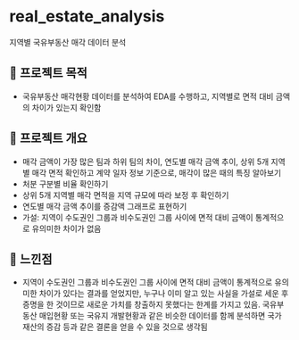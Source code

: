 # real_estate_analysis
지역별 국유부동산 매각 데이터 분석

## 📌 프로젝트 목적
- 국유부동산 매각현황 데이터를 분석하여 EDA를 수행하고, 지역별로 면적 대비 금액의 차이가 있는지 확인함

## 📌 프로젝트 개요
- 매각 금액이 가장 많은 팀과 하위 팀의 차이, 연도별 매각 금액 추이, 상위 5개 지역별 매각 면적 확인하고 계약 일자 정보 기준으로, 매각이 많은 때의 특징 알아보기
- 처분 구분별 비율 확인하기
- 상위 5개 지역별 매각 면적을 지역 규모에 따라 보정 후 확인하기
- 연도별 매각 금액 추이를 증감액 그래프로 표현하기
- 가설: 지역이 수도권인 그룹과 비수도권인 그룹 사이에 면적 대비 금액이 통계적으로 유의미한 차이가 없음

## 📌 느낀점 
- 지역이 수도권인 그룹과 비수도권인 그룹 사이에 면적 대비 금액이 통계적으로 유의미한 차이가 있다는 결과를 얻었지만, 누구나 이미 알고 있는 사실을 가설로 세운 후 증명을 한 것이므로 새로운 가치를 창출하지 못했다는 한계를 가지고 있음. 국유부동산 매입현황 또는 국유지 개발현황과 같은 비슷한 데이터를 함께 분석하면 국가 재산의 증감 등과 같은 결론을 얻을 수 있을 것으로 생각됨
